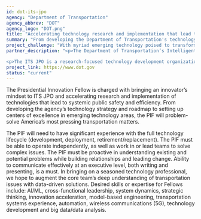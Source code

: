 ```yaml
---
id: dot-its-jpo
agency: "Department of Transportation"
agency_abbrev: "DOT"
agency_logo: "DOT.png"
title: "Accelerating technology research and implementation that lead to public safety and efficiency"
summary: "From developing the Department of Transportation's technology strategy and roadmap, to setting up centers of excellence in emerging technology areas, the PIF will be tasked with problem-solving America’s most pressing transportation matters."
project_challenge: "With myriad emerging technology poised to transform the way Americans move, how can we ensure America’s current and future transportation systems are safe and efficient?"
partner_description: "<p>The Department of Transportation’s Intelligent Transportation Systems Joint Program Office (ITS JPO) is the nexus of cutting-edge research, development and educational activities for technologies enabling society to move safer and more efficiently.</p>

<p>The ITS JPO is a research-focused technology development organization. We are a group of highly-motivated individuals from different walks of life working with and leading the department's cross-functional teams. While we think big, we start small then scale our successes. We operate as a meritocracy (your talent and work is your value, not your pedigree or rank), decisions are fueled by data, and we iterate and pivot based on what is of value to our stakeholders (Federal/State/Municipal/City agencies, the private sector, individual citizens, etc). As a senior advisor to the Joint Program Office, you will be integral to understanding and building solutions around key technologies including artificial intelligence (AI), automated driving and autonomous systems, wireless communications, cybersecurity and many more.</p>"
project_link: https://www.dot.gov
status: "current"
---
```

The Presidential Innovation Fellow is charged with bringing an innovator’s mindset to ITS JPO and accelerating research and implementation of technologies that lead to systemic public safety and efficiency. From developing the agency’s technology strategy and roadmap to setting up centers of excellence in emerging technology areas, the PIF will problem-solve America’s most pressing transportation matters.

The PIF will need to have significant experience with the full technology lifecycle (development, deployment, retirement/replacement). The PIF must be able to operate independently, as well as work in or lead teams to solve complex issues. The PIF must be proactive in understanding existing and potential problems while building relationships and leading change. Ability to communicate effectively at an executive level, both writing and presenting, is a must. In bringing on a seasoned technology professional, we hope to augment the core team’s deep understanding of transportation issues with data-driven solutions. Desired skills or expertise for Fellows include: AI/ML, cross-functional leadership, system dynamics, strategic thinking, innovation acceleration, model-based engineering, transportation systems experience, automation, wireless communications (5G), technology development and big data/data analysis.
